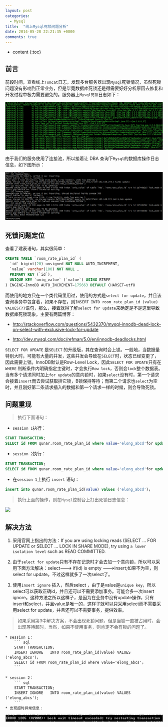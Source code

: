 ```yaml
---
layout: post
categories: 
  - Mysql
title:  "线上Mysql死锁问题分析"
date: 2014-05-28 22:21:35 +0800
comments: true
---
```


* content
{:toc}

## <a id="Intro">前言</a>

前段时间，查看线上`Tomcat`日志，发现多台服务器出现`Mysql`死锁情况，虽然死锁问题没有影响到正常业务，但是毕竟数据库死锁还是得需要好好分析原因去修复和开发过程中极力需要避免的。服务器上`Mysql死锁`日志如下：

<img src="/images/2014/05/deadlock-log.png" />

由于我们的服务使用了连接池，所以接着让 DBA 查询下`Mysql`的数据库操作日志信息，如下图所示：

<img src="/images/2014/05/mysql-log.png" />

## <a id="Problem">死锁问题定位</a>

查看了建表语句，其实很简单：

``` sql
CREATE TABLE `room_rate_plan_id` (
  `id` bigint(20) unsigned NOT NULL AUTO_INCREMENT, 
  `value` varchar(100) NOT NULL ,
  PRIMARY KEY (`id`),
  UNIQUE KEY `uniq_value` (`value`) USING BTREE
) ENGINE=InnoDB AUTO_INCREMENT=175663 DEFAULT CHARSET=utf8  
```

而使用的地方只在一个类代码里用过，使用的方式是`select for update`，并且该查询事务中包含着，如果不存在，则`INSERT INTO room_rate_plan_id (value) VALUES(?)`语句，那么，接着就得了解`select for update`来确定是不是这里导致数据库死锁现象。主要有两篇博客：

<!-- more -->

* <http://stackoverflow.com/questions/5432370/mysql-innodb-dead-lock-on-select-with-exclusive-lock-for-update>

* <http://dev.mysql.com/doc/refman/5.0/en/innodb-deadlocks.html>

`SELECT FOR UPDATE` 是`SELECT` 的升级版，其在查询时会上锁。一般地，当数据量特别大时，可能有大量的并发，这些并发会导致在`SELECT`时，状态已经变更了，因此需要上锁。InnoDB默认是Row-Level Lock，因此`SELECT FOR UPDATE`只有在`WHERE` 判断条件内明确指定主键时，才会执行`Row lock`，否则会`lock`整个数据表。当有多个请求同时加上`for update`的意向锁时，如果`select`没有时，第一个请求会接着`insert`而去尝试获取排它锁，B锁保持等待；而第二个请求也`select`为空时，并且刚好第二条请求插入的数据和第一个请求一样的时候，则会导致死锁。

## <a id="Reproduce">问题重现</a>

> 执行下面语句：

* `session 1`执行：

``` sql
START TRANSACTION;
SELECT id FROM qunar.room_rate_plan_id where value='elong_abcd'for update;
```

* `session 2`执行：

``` sql
START TRANSACTION;
SELECT id FROM qunar.room_rate_plan_id where value='elong_abcd'for update;
```

* 在`session 1`上执行 `insert` 语句：

``` sql
insert into qunar.room_rate_plan_id(value) values ('elong_abcd');
```

> 执行上面的操作，则在`Mysql`控制台上打出死锁日志信息：

<img src="/assets/img/2014/5/28/mysql-dead.png" />

## <a id="Solution">解决方法</a>

1. 采用官网上指出的方法：If you are using locking reads (SELECT ... FOR UPDATE or SELECT ... LOCK IN SHARE MODE), try using `a lower isolation level` such as READ COMMITTED.

2.  由于`select for update`只有不存在记录时才会去加一个意向锁，所以可以采用下面方法解决：select---> if(id) is empty --->insert;如果不为空，则select for update。不过这样就多了一次select了。

3. 使用`insert ignore` 插入，然后select ，由于是value是`unique key`，所以select可以获取正确id，并且还可以不需要添加事务。可能会多一次insert ignore。这种方法之所以这样子，是因为在业务中没有update操作，只有insert和select，并且value是唯一的，这样子就可以只采用select而不需要采用select for update，并且还可以不需要事务，提供效率。

> 如果采用第3中解决方案，不会出现死锁问题，但是当锁一直被占用时，会出现等待超时，当然，如果不使用事务，则肯定不会有锁的问题了。

	* session 1：
        ``` sql
		START TRANSACTION;
		INSERT IGNORE 	INTO room_rate_plan_id(value) VALUES ('elong_abcs');
		SELECT id FROM room_rate_plan_id where value='elong_abcs';
		```

	* session 2：
        ``` sql
		START TRANSACTION;
		INSERT IGNORE 	INTO room_rate_plan_id(value) VALUES ('elong_abcs');
		```
	* 出现超时异常信息：

<img src="/images/2014/05/timeout.png" />
